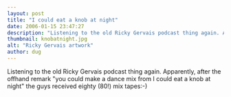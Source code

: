 ```yaml
---
layout: post
title: "I could eat a knob at night"
date: 2006-01-15 23:47:27
description: "Listening to the old Ricky Gervais podcast thing again. Apparently, after the offhand remark &#8220;you could make a dance mix from I could eat a knob at night&#8221; the guys received eighty (80!) mix tapes -- -)&#8230;"
thumbnail: knobatnight.jpg
alt: "Ricky Gervais artwork"
author: dug
---
```


Listening to the old Ricky Gervais podcast thing again. Apparently, after the offhand remark "you could make a dance mix from I could eat a knob at night" the guys received eighty (80!) mix tapes:-)
